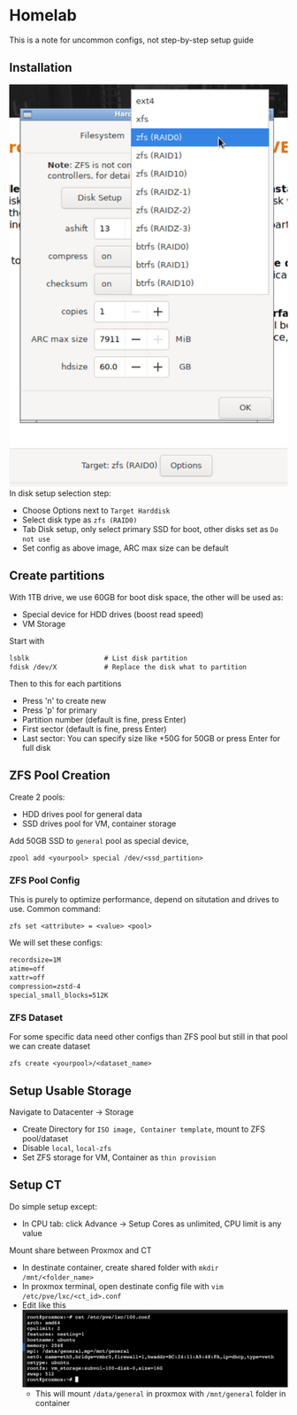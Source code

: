 # Homelab
This is a note for uncommon configs, not step-by-step setup guide

## Installation
![Harddisk setup](media/disk_setup.png)
In disk setup selection step:
- Choose Options next to `Target Harddisk`
- Select disk type as `zfs (RAID0)`
- Tab Disk setup, only select primary SSD for boot, other disks set as `Do not use`
- Set config as above image, ARC max size can be default

## Create partitions
With 1TB drive, we use 60GB for boot disk space, the other will be used as:
- Special device for HDD drives (boost read speed)
- VM Storage

Start with 
```
lsblk                   # List disk partition
fdisk /dev/X            # Replace the disk what to partition
```

Then to this for each partitions
- Press 'n' to create new
- Press 'p' for primary 
- Partition number (default is fine, press Enter)
-  First sector (default is fine, press Enter)
- Last sector: You can specify size like +50G for 50GB or press Enter for full disk

## ZFS Pool Creation
Create 2 pools:
- HDD drives pool for general data
- SSD drives pool for VM, container storage

Add 50GB SSD to `general` pool as special device, 
```
zpool add <yourpool> special /dev/<ssd_partition>
```

### ZFS Pool Config
This is purely to optimize performance, depend on situtation and drives to use. Common command:
```
zfs set <attribute> = <value> <pool>
```
We will set these configs:
```
recordsize=1M
atime=off
xattr=off
compression=zstd-4
special_small_blocks=512K
```

### ZFS Dataset
For some specific data need other configs than ZFS pool but still in that pool we can create dataset
```
zfs create <yourpool>/<dataset_name>
```

## Setup Usable Storage
Navigate to Datacenter -> Storage
- Create Directory for `ISO image, Container template`, mount to ZFS pool/dataset
- Disable `local`, `local-zfs`
- Set ZFS storage for VM, Container as `thin provision`

## Setup CT
Do simple setup except:
- In CPU tab: click Advance -> Setup Cores as unlimited, CPU limit is any value

Mount share between Proxmox and CT
- In destinate container, create shared folder with `mkdir /mnt/<folder_name>`
- In proxmox terminal, open destinate config file with `vim /etc/pve/lxc/<ct_id>.conf`
- Edit like this ![share folder](/media/shared_mnt.png)
  - This will mount `/data/general` in proxmox with `/mnt/general` folder in container
